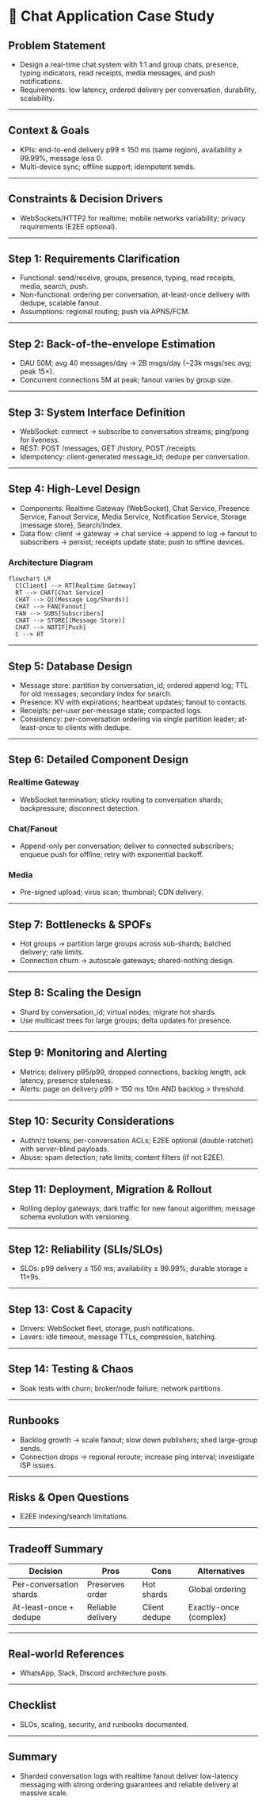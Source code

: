 # 📝 Chat Application Case Study

## **Problem Statement**

* Design a real-time chat system with 1:1 and group chats, presence, typing indicators, read receipts, media messages, and push notifications.
* Requirements: low latency, ordered delivery per conversation, durability, scalability.

---

## **Context & Goals**

* KPIs: end-to-end delivery p99 ≤ 150 ms (same region), availability ≥ 99.99%, message loss 0.
* Multi-device sync; offline support; idempotent sends.

---

## **Constraints & Decision Drivers**

* WebSockets/HTTP2 for realtime; mobile networks variability; privacy requirements (E2EE optional).

---

## **Step 1: Requirements Clarification**

* Functional: send/receive, groups, presence, typing, read receipts, media, search, push.
* Non-functional: ordering per conversation, at-least-once delivery with dedupe, scalable fanout.
* Assumptions: regional routing; push via APNS/FCM.

---

## **Step 2: Back-of-the-envelope Estimation**

* DAU 50M; avg 40 messages/day → 2B msgs/day (~23k msgs/sec avg; peak 15×).
* Concurrent connections 5M at peak; fanout varies by group size.

---

## **Step 3: System Interface Definition**

* WebSocket: connect → subscribe to conversation streams; ping/pong for liveness.
* REST: POST /messages, GET /history, POST /receipts.
* Idempotency: client-generated message_id; dedupe per conversation.

---

## **Step 4: High-Level Design**

* Components: Realtime Gateway (WebSocket), Chat Service, Presence Service, Fanout Service, Media Service, Notification Service, Storage (message store), Search/Index.
* Data flow: client → gateway → chat service → append to log → fanout to subscribers → persist; receipts update state; push to offline devices.

### Architecture Diagram
```mermaid
flowchart LR
  C[Client] --> RT[Realtime Gateway]
  RT --> CHAT[Chat Service]
  CHAT --> Q[(Message Log/Shards)]
  CHAT --> FAN[Fanout]
  FAN --> SUBS[Subscribers]
  CHAT --> STORE[(Message Store)]
  CHAT --> NOTIF[Push]
  C --> RT
```

---

## **Step 5: Database Design**

* Message store: partition by conversation_id; ordered append log; TTL for old messages; secondary index for search.
* Presence: KV with expirations; heartbeat updates; fanout to contacts.
* Receipts: per-user per-message state; compacted logs.
* Consistency: per-conversation ordering via single partition leader; at-least-once to clients with dedupe.

---

## **Step 6: Detailed Component Design**

### Realtime Gateway
* WebSocket termination; sticky routing to conversation shards; backpressure; disconnect detection.

### Chat/Fanout
* Append-only per conversation; deliver to connected subscribers; enqueue push for offline; retry with exponential backoff.

### Media
* Pre-signed upload; virus scan; thumbnail; CDN delivery.

---

## **Step 7: Bottlenecks & SPOFs**

* Hot groups → partition large groups across sub-shards; batched delivery; rate limits.
* Connection churn → autoscale gateways; shared-nothing design.

---

## **Step 8: Scaling the Design**

* Shard by conversation_id; virtual nodes; migrate hot shards.
* Use multicast trees for large groups; delta updates for presence.

---

## **Step 9: Monitoring and Alerting**

* Metrics: delivery p95/p99, dropped connections, backlog length, ack latency, presence staleness.
* Alerts: page on delivery p99 > 150 ms 10m AND backlog > threshold.

---

## **Step 10: Security Considerations**

* Authn/z tokens; per-conversation ACLs; E2EE optional (double-ratchet) with server-blind payloads.
* Abuse: spam detection; rate limits; content filters (if not E2EE).

---

## **Step 11: Deployment, Migration & Rollout**

* Rolling deploy gateways; dark traffic for new fanout algorithm; message schema evolution with versioning.

---

## **Step 12: Reliability (SLIs/SLOs)**

* SLOs: p99 delivery ≤ 150 ms; availability ≥ 99.99%; durable storage ≥ 11×9s.

---

## **Step 13: Cost & Capacity**

* Drivers: WebSocket fleet, storage, push notifications.
* Levers: idle timeout, message TTLs, compression, batching.

---

## **Step 14: Testing & Chaos**

* Soak tests with churn; broker/node failure; network partitions.

---

## **Runbooks**

* Backlog growth → scale fanout; slow down publishers; shed large-group sends.
* Connection drops → regional reroute; increase ping interval; investigate ISP issues.

---

## **Risks & Open Questions**

* E2EE indexing/search limitations.

---

## **Tradeoff Summary**

| Decision | Pros | Cons | Alternatives |
|---|---|---|---|
| Per-conversation shards | Preserves order | Hot shards | Global ordering |
| At-least-once + dedupe | Reliable delivery | Client dedupe | Exactly-once (complex) |

---

## **Real-world References**

* WhatsApp, Slack, Discord architecture posts.

---

## **Checklist**

* SLOs, scaling, security, and runbooks documented.

---

## **Summary**

* Sharded conversation logs with realtime fanout deliver low-latency messaging with strong ordering guarantees and reliable delivery at massive scale.
